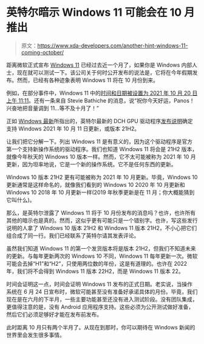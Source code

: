 # 英特尔暗示 Windows 11 可能会在 10 月推出

> 原文：<https://www.xda-developers.com/another-hint-windows-11-coming-october/>

距离微软正式宣布 [Windows 11](https://www.xda-developers.com/windows-11/) 已经过去近一个月了，如果你是 Windows 内部人士，现在就可以测试一下。该公司关于何时公开发布的说法是，它将在今年假期发布。然而，已经有各种迹象表明 Windows 11 将在 10 月份到来。

例如，在部分事件中，Windows 11 中的[时间和日期被设置为 2021 年 10 月 20 日上午 11:11](https://www.xda-developers.com/microsoft-teased-windows-11-launch-date/)。还有一条来自 Stevie Bathiche 的消息，说“祝你今天好运，Panos！兴奋地把音量调到 11...等不及十月了！”

正如 [Windows 最新](https://www.windowslatest.com/2021/07/19/intel-document-hints-at-possible-release-date-of-windows-11/)所指出的，英特尔最新的 DCH GPU 驱动程序[发布说明](https://downloadmirror.intel.com/30579/eng/readme.txt)确定支持 Windows 2021 年 10 月 11 日更新，或版本 21H2。

让我们把它分解一下。列出 Windows 11 是有意义的，因为这个驱动程序是官方第一个支持新操作系统的驱动程序。我们也知道 Windows 11 将会是 21H2 版本，就像今年秋天的 Windows 10 版本一样。然而，它不太可能被称为 2021 年 10 月更新，因为坦率地说，它是一个新的操作系统。它不是任何东西的更新。

Windows 10 版本 21H2 更有可能被称为 2021 年 10 月更新。毕竟，Windows 10 更新通常是这样命名的，就像我们看到的 Windows 10 2020 年 10 月更新和 Windows 10 2018 年 10 月更新一样(2019 年秋季更新是在 11 月；你大概能猜到它叫什么)。

那么，是英特尔泄露了 Windows 11 将于 10 月份发布的消息吗？也许，也许所有其他的暗示也是真的。然而，这似乎更有可能只是一个错别字。也许，写这些发行说明的人拿了 Windows 10 版本 21H2 和 Windows 11 版本 21H2，不小心把它们组合成了同一行。我们已经联系了英特尔请其发表评论。

虽然我们知道 Windows 11 的第一个发货版本将是版本 21H2，但我们不知道未来的更新。与每年更新两次的 Windows 10 不同，Windows 11 每年更新一次。微软可能会去掉“H1”和“H2”，只使用两位数的年份，这是有道理的。也许在 2022 年，我们将不会得到 Windows 11 版本 22H2，而是 Windows 11 版本 22。

时间会证明这一点，时间会证明 Windows 11 发布的正式日期。老实说，当操作系统在 6 月 24 日宣布时，微软可能甚至没有准备好承诺具体的月份。毕竟，我们现在是在六月的下半月，一些主要功能甚至还没有进入测试阶段。没有团队集成，更值得注意的是，没有 Android 应用程序支持。这些必须为公开测试做好准备，然后它们必须足够好才能在发布前发布。

此时距离 10 月只有两个半月了。从现在到那时，你可以期待在 Windows 新闻的世界里会发生很多事情。